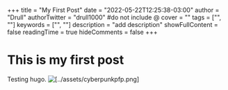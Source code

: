 +++
title = "My First Post"
date = "2022-05-22T12:25:38-03:00"
author = "Drull"
authorTwitter = "drull1000" #do not include @
cover = ""
tags = ["", ""]
keywords = ["", ""]
description = "add description"
showFullContent = false
readingTime = true 
hideComments = false
+++

# This is my first post

Testing hugo.
![[../assets/cyberpunkpfp.png]](../assets/cyberpunkpfp.png)
